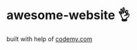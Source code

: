 # awesome-website :ok_hand:                                                                                                                                                                             
built with help of <a href="http://johnelder.com/">codemy.com</a>
